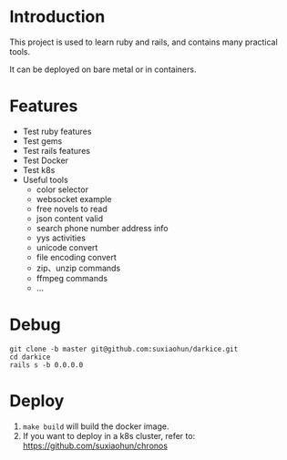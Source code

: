 # Introduction
This project is used to learn ruby and rails, and contains many practical tools.

It can be deployed on bare metal or in containers.

# Features
* Test ruby features
* Test gems
* Test rails features
* Test Docker
* Test k8s
* Useful tools
    - color selector
    - websocket example  
    - free novels to read
    - json content valid
    - search phone number address info
    - yys activities
    - unicode convert
    - file encoding convert
    - zip、unzip commands
    - ffmpeg commands
    - ...

# Debug
```shell
git clone -b master git@github.com:suxiaohun/darkice.git
cd darkice
rails s -b 0.0.0.0
```

# Deploy
1. `make build` will build the docker image.
2. If you want to deploy in a k8s cluster, refer to: https://github.com/suxiaohun/chronos

